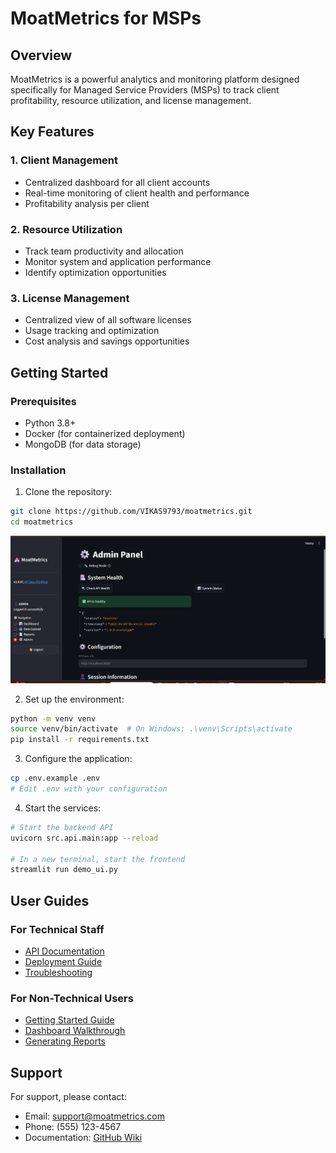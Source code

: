 # MoatMetrics for MSPs

## Overview
MoatMetrics is a powerful analytics and monitoring platform designed specifically for Managed Service Providers (MSPs) to track client profitability, resource utilization, and license management.

## Key Features

### 1. Client Management
- Centralized dashboard for all client accounts
- Real-time monitoring of client health and performance
- Profitability analysis per client

### 2. Resource Utilization
- Track team productivity and allocation
- Monitor system and application performance
- Identify optimization opportunities

### 3. License Management
- Centralized view of all software licenses
- Usage tracking and optimization
- Cost analysis and savings opportunities

## Getting Started

### Prerequisites
- Python 3.8+
- Docker (for containerized deployment)
- MongoDB (for data storage)

### Installation

1. Clone the repository:
```bash
git clone https://github.com/VIKAS9793/moatmetrics.git
cd moatmetrics
```

![Repository Structure](../image/assets/Admin%20Panel.png)

2. Set up the environment:
```bash
python -m venv venv
source venv/bin/activate  # On Windows: .\venv\Scripts\activate
pip install -r requirements.txt
```

3. Configure the application:
```bash
cp .env.example .env
# Edit .env with your configuration
```

4. Start the services:
```bash
# Start the backend API
uvicorn src.api.main:app --reload

# In a new terminal, start the frontend
streamlit run demo_ui.py
```

## User Guides

### For Technical Staff
- [API Documentation](API.md)
- [Deployment Guide](DEPLOYMENT.md)
- [Troubleshooting](TROUBLESHOOTING.md)

### For Non-Technical Users
- [Getting Started Guide](GETTING_STARTED.md)
- [Dashboard Walkthrough](DASHBOARD_GUIDE.md)
- [Generating Reports](REPORTS_GUIDE.md)

## Support
For support, please contact:
- Email: support@moatmetrics.com
- Phone: (555) 123-4567
- Documentation: [GitHub Wiki](https://github.com/VIKAS9793/moatmetrics/wiki)
